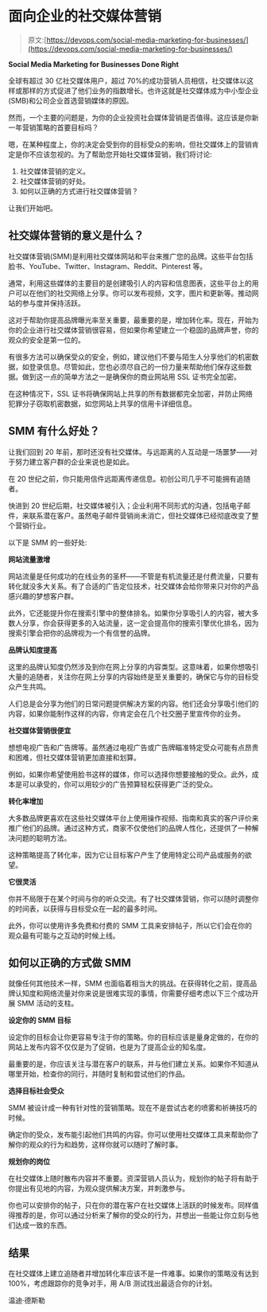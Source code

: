 # 面向企业的社交媒体营销

> 原文:[https://devops.com/social-media-marketing-for-businesses/](https://devops.com/social-media-marketing-for-businesses/)

**Social Media Marketing for Businesses Done Right**

全球有超过 30 亿社交媒体用户，超过 70%的成功营销人员相信，社交媒体以这样或那样的方式促进了他们业务的指数增长。也许这就是社交媒体成为中小型企业(SMB)和公司企业首选营销媒体的原因。

然而，一个主要的问题是，为你的企业投资社会媒体营销是否值得。这应该是你新一年营销策略的首要目标吗？

嗯，在某种程度上，你的决定会受到你的目标受众的影响，但社交媒体上的营销肯定是你不应该忽视的。为了帮助您开始社交媒体营销，我们将讨论:

1.  社交媒体营销的定义。
2.  社交媒体营销的好处。
3.  如何以正确的方式进行社交媒体营销？

让我们开始吧。

## 社交媒体营销的意义是什么？

社交媒体营销(SMM)是利用社交媒体网站和平台来推广您的品牌。这些平台包括脸书、YouTube、Twitter、Instagram、Reddit、Pinterest 等。

通常，利用这些媒体的主要目的是创建吸引人的内容和信息图表，这些平台上的用户可以在他们的社交网络上分享。你可以发布视频，文字，图片和更新等。推动网站的参与度并保持活跃。

这对于帮助你提高品牌曝光率至关重要，最重要的是，增加转化率。现在，开始为你的企业进行社交媒体营销很容易，但如果你希望建立一个稳固的品牌声誉，你的观众的安全是第一位的。

有很多方法可以确保受众的安全，例如，建议他们不要与陌生人分享他们的机密数据，如登录信息。尽管如此，您也必须尽自己的一份力量来帮助他们保存这些数据。做到这一点的简单方法之一是确保你的商业网站用 SSL 证书完全加密。

在这种情况下，SSL 证书将确保网站上共享的所有数据都完全加密，并防止网络犯罪分子窃取机密数据，如您网站上共享的信用卡详细信息。

## SMM 有什么好处？

让我们回到 20 年前，那时还没有社交媒体。与远距离的人互动是一场噩梦——对于努力建立客户群的企业来说也是如此。

在 20 世纪之前，你只能用信件远距离传递信息。初创公司几乎不可能拥有追随者。

快进到 20 世纪后期，社交媒体被引入；企业利用不同形式的沟通，包括电子邮件，来联系潜在客户。虽然电子邮件营销尚未消亡，但社交媒体已经彻底改变了整个营销行业。

以下是 SMM 的一些好处:

**网站流量激增**

网站流量是任何成功的在线业务的圣杯——不管是有机流量还是付费流量，只要有转化就没多大关系。有了合适的广告定位技术，社交媒体会给你带来只对你的产品感兴趣的梦想客户群。

此外，它还能提升你在搜索引擎中的整体排名。如果你分享吸引人的内容，被大多数人分享，你会获得更多的入站流量，这一定会提高你的搜索引擎优化排名，因为搜索引擎会把你的品牌视为一个有信誉的品牌。

**品牌认知度提高**

这里的品牌认知度仍然涉及到你在网上分享的内容类型。这意味着，如果你想吸引大量的追随者，关注你在网上分享的内容始终是至关重要的，确保它与你的目标受众产生共鸣。

人们总是会分享为他们的日常问题提供解决方案的内容。他们还会分享吸引他们的内容，如果你能制作这样的内容，你肯定会在几个社交圈子里宣传你的业务。

**社交媒体营销很便宜**

想想电视广告和广告牌等。虽然通过电视广告或广告牌瞄准特定受众可能有点昂贵和困难，但社交媒体营销更加直接和划算。

例如，如果你希望使用脸书这样的媒体，你可以选择你想要接触的受众。此外，成本是可以承受的，你可以用较少的广告预算轻松获得更广泛的受众。

**转化率增加**

大多数品牌更喜欢在这些社交媒体平台上使用操作视频、指南和真实的客户评价来推广他们的品牌。通过这种方式，商家不仅使他们的品牌人性化，还提供了一种解决问题的聪明方法。

这种策略提高了转化率，因为它让目标客户产生了使用特定公司产品或服务的欲望。

**它很灵活**

你并不局限于在某个时间与你的听众交流。有了社交媒体营销，你可以随时调整你的时间表，以获得与目标受众在一起的最多时间。

此外，你可以使用许多免费和付费的 SMM 工具来安排帖子，所以它们会在你的观众最有可能与之互动的时候上线。

## 如何以正确的方式做 SMM

就像任何其他技术一样，SMM 也面临着相当大的挑战。在获得转化之前，提高品牌认知度和网络流量对你来说是很难实现的事情，你需要仔细考虑以下三个成功开展 SMM 活动的支柱。

**设定你的 SMM 目标**

设定你的目标会让你更容易专注于你的策略。你的目标应该是量身定做的，在你的网站上发布内容不仅仅是为了促销，也是为了提高企业的知名度。

最重要的是，你应该关注与潜在客户的联系，并与他们建立关系。如果你不知道从哪里开始，检查你的同行，并随时复制和尝试他们的作品。

**选择目标社会受众**

SMM 被设计成一种有针对性的营销策略。现在不是尝试古老的喷雾和祈祷技巧的时候。

确定你的受众，发布能引起他们共鸣的内容。你可以使用社交媒体工具来帮助你了解你的观众的行为和趋势，这样你就可以随时了解时事。

**规划你的岗位**

在社交媒体上随时散布内容并不重要。资深营销人员认为，规划你的帖子将有助于你提出有见地的内容，为观众提供解决方案，并刺激参与。

你也可以安排你的帖子，只在你的潜在客户在社交媒体上活跃的时候发布。同样值得推荐的是，你可以通过分析来了解你的受众的行为，并想出一些能让你立刻与他们达成一致的东西。

## 结果

在社交媒体上建立追随者并增加转化率应该不是一件难事。如果你的策略没有达到 100%，考虑跟踪你的竞争对手，用 A/B 测试找出最适合你的计划。

温迪·德斯勒